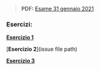 > **PDF:** [Esame 31 gennaio 2021](/Esami/2021/esameGennaio31_conSol.pdf)

### Esercizi:

[**Esercizio 1**](/../../issues/25)

[**Esercizio 2**](issue file path)

[**Esercizio 3**](/../../issues/81)
